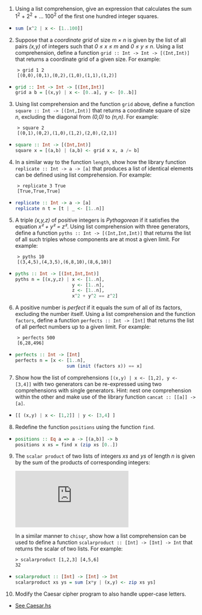 1. Using a list comprehension, give an expression that calculates the sum 1<sup>2</sup> + 2<sup>2</sup> + ... 100<sup>2</sup> of the first one hundred integer squares.
  * ```haskell
    sum [x^2 | x <- [1..100]]
    ```

2. Suppose that a *coordinate grid* of size *m × n* is given by the list of all pairs *(x,y)* of integers such that *0 ≤ x ≤ m* and *0 ≤ y ≤ n*. Using a list comprehension, define a function `grid :: Int -> Int -> [(Int,Int)]` that returns a coordinate grid of a given size. For example:
```
    > grid 1 2
    [(0,0),(0,1),(0,2),(1,0),(1,1),(1,2)]
```
  * ```haskell
    grid :: Int -> Int -> [(Int,Int)]
    grid a b = [(x,y) | x <- [0..a], y <- [0..b]]
    ```

3. Using list comprehension and the function `grid` above, define a function `square :: Int -> [(Int,Int)]` that returns a coordinate square of size *n*, excluding the diagonal from *(0,0)* to *(n,n)*. For example:
```
    > square 2
    [(0,1),(0,2),(1,0),(1,2),(2,0),(2,1)]
```
  * ```haskell
    square :: Int -> [(Int,Int)]
    square x = [(a,b) | (a,b) <- grid x x, a /= b]
    ```

4. In a similar way to the function `length`, show how the library function `replicate :: Int -> a -> [a]` that produces a list of identical elements can be defined using list comprehension. For example:
```
    > replicate 3 True
    [True,True,True]
```

  * ```haskell
    replicate :: Int -> a -> [a]
    replicate n t = [t | _ <- [1..n]]
    ```

5. A triple *(x,y,z)* of positive integers is *Pythagorean* if it satisfies the equation *x² + y² = z²*. Using list comprehension with three generators, define a function `pyths :: Int -> [(Int,Int,Int)]` that returns the list of all such triples whose components are at most a given limit. For example:
```
    > pyths 10
    [(3,4,5),(4,3,5),(6,8,10),(8,6,10)]
```

  * ```haskell
    pyths :: Int -> [(Int,Int,Int)]
    pyths n = [(x,y,z) | x <- [1..n],
                         y <- [1..n],
                         z <- [1..n],
                         x^2 + y^2 == z^2]
    ```

6. A positive number is *perfect* if it equals the sum of all of its factors, excluding the number itself. Using a list comprehension and the function `factors`, define a function `perfects :: Int -> [Int]` that returns the list of all perfect numbers up to a given limit. For example:
```
    > perfects 500
    [6,28,496]
```

  * ```haskell
    perfects :: Int -> [Int]
    perfects n = [x <- [1..n],
                       sum (init (factors x)) == x]
    ```

7. Show how the list of comprehensions `[(x,y) | x <- [1,2], y <- [3,4]]` with two generators can be re-expressed using two comprehensions with single generators. Hint: nest one comprehension within the other and make use of the library function `cancat :: [[a]] -> [a]`.

  * ```haskell
    [[ (x,y) | x <- [1,2]] | y <- [3,4] ]
    ```

8. Redefine the function `positions` using the function `find`.

  * ```haskell
    positions :: Eq a => a -> [(a,b)] -> b
    positions x xs = find x (zip xs [0..])
    ```

9. The `scalar product` of two lists of integers *xs* and *ys* of length *n* is given by the sum of the products of corresponding integers:

   ![equation](http://www.sciweavers.org/tex2img.php?eq=%20%5Csum_%7Bi%3D0%7D%5E%7Bn-1%7D%20%7B%28xs_i%20%20%5Cast%20ys_i%20%29%7D&bc=White&fc=Black&im=png&fs=12&ff=modern&edit=0)

   In a similar manner to `chisqr`, show how a list comprehension can be used to define a function `scalarproduct :: [Int] -> [Int] -> Int` that returns the scalar of two lists. For example:
   ```
   > scalarproduct [1,2,3] [4,5,6]
   32
   ```

  * ```haskell
    scalarproduct :: [Int] -> [Int] -> Int
    scalarproduct xs ys = sum [x*y | (x,y) <- zip xs ys]
    ```

10. Modify the Caesar cipher program to also handle upper-case letters.
  * [See Caesar.hs](./Caesar.hs)

